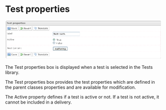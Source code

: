 <!--
parent: 'Manage Tests'
created_at: '2012-03-22 18:21:07'
updated_at: '2013-03-13 13:37:46'
authors:
    - 'Jérôme Bogaerts'
contributors:
    - 'Sophie Doublet'
tags:
    - 'Manage Tests'
-->

Test properties
===============

![](../resources/Tests-properties.png)

The Test properties box is displayed when a test is selected in the Tests library.

The Test properties box provides the test properties which are defined in the parent classes properties and are available for modification.

The Active property defines if a test is active or not. If a test is not active, it cannot be included in a delivery.



